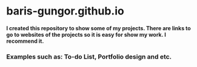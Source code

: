# baris-gungor.github.io
#### I created this repository to show some of my projects. There are links to go to websites of the projects so it is easy for show my work. I recommend it.
### Examples such as: To-do List, Portfolio design and etc.
